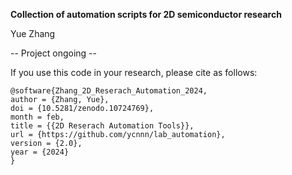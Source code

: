 **Collection of automation scripts for 2D semiconductor research**

Yue Zhang

-- Project ongoing --

If you use this code in your research, please cite as follows:
```
@software{Zhang_2D_Reserach_Automation_2024,
author = {Zhang, Yue},
doi = {10.5281/zenodo.10724769},
month = feb,
title = {{2D Reserach Automation Tools}},
url = {https://github.com/ycnnn/lab_automation},
version = {2.0},
year = {2024}
}
```
